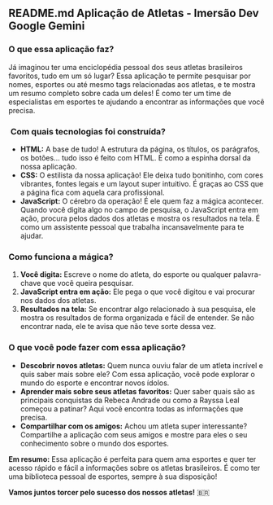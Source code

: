 ## **README.md Aplicação de Atletas - Imersão Dev Google Gemini** 

### **O que essa aplicação faz?**

Já imaginou ter uma enciclopédia pessoal dos seus atletas brasileiros favoritos, tudo em um só lugar? Essa aplicação te permite pesquisar por nomes, esportes ou até mesmo tags relacionadas aos atletas, e te mostra um resumo completo sobre cada um deles! É como ter um time de especialistas em esportes te ajudando a encontrar as informações que você precisa.

### ️ **Com quais tecnologias foi construída?**

* **HTML:** A base de tudo! A estrutura da página, os títulos, os parágrafos, os botões... tudo isso é feito com HTML. É como a espinha dorsal da nossa aplicação.
* **CSS:** O estilista da nossa aplicação! Ele deixa tudo bonitinho, com cores vibrantes, fontes legais e um layout super intuitivo. É graças ao CSS que a página fica com aquela cara profissional.
* **JavaScript:** O cérebro da operação! É ele quem faz a mágica acontecer. Quando você digita algo no campo de pesquisa, o JavaScript entra em ação, procura pelos dados dos atletas e mostra os resultados na tela. É como um assistente pessoal que trabalha incansavelmente para te ajudar.

### **Como funciona a mágica?**

1. **Você digita:** Escreve o nome do atleta, do esporte ou qualquer palavra-chave que você queira pesquisar.
2. **JavaScript entra em ação:** Ele pega o que você digitou e vai procurar nos dados dos atletas.
3. **Resultados na tela:** Se encontrar algo relacionado à sua pesquisa, ele mostra os resultados de forma organizada e fácil de entender. Se não encontrar nada, ele te avisa que não teve sorte dessa vez.

### **O que você pode fazer com essa aplicação?**

* **Descobrir novos atletas:** Quem nunca ouviu falar de um atleta incrível e quis saber mais sobre ele? Com essa aplicação, você pode explorar o mundo do esporte e encontrar novos ídolos.
* **Aprender mais sobre seus atletas favoritos:** Quer saber quais são as principais conquistas da Rebeca Andrade ou como a Rayssa Leal começou a patinar? Aqui você encontra todas as informações que precisa.
* **Compartilhar com os amigos:** Achou um atleta super interessante? Compartilhe a aplicação com seus amigos e mostre para eles o seu conhecimento sobre o mundo dos esportes.

**Em resumo:** Essa aplicação é perfeita para quem ama esportes e quer ter acesso rápido e fácil a informações sobre os atletas brasileiros. É como ter uma biblioteca pessoal de esportes, sempre à sua disposição! 

**Vamos juntos torcer pelo sucesso dos nossos atletas!** 🇧🇷


